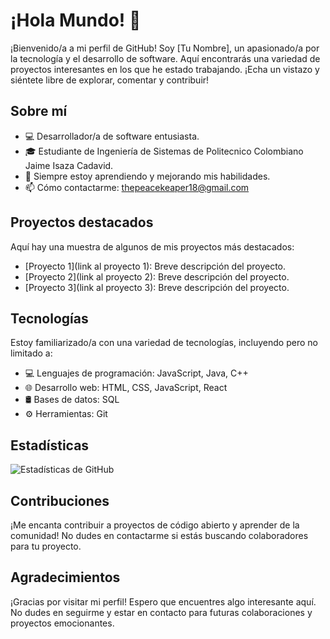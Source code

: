 # ¡Hola Mundo! 👋

¡Bienvenido/a a mi perfil de GitHub! Soy [Tu Nombre], un apasionado/a por la tecnología y el desarrollo de software. Aquí encontrarás una variedad de proyectos interesantes en los que he estado trabajando. ¡Echa un vistazo y siéntete libre de explorar, comentar y contribuir!

## Sobre mí
- 💻 Desarrollador/a de software entusiasta.
- 🎓 Estudiante de Ingeniería de Sistemas de Politecnico Colombiano Jaime Isaza Cadavid.
- 🌱 Siempre estoy aprendiendo y mejorando mis habilidades.
- 📫 Cómo contactarme: thepeacekeaper18@gmail.com

## Proyectos destacados
Aquí hay una muestra de algunos de mis proyectos más destacados:

- [Proyecto 1](link al proyecto 1): Breve descripción del proyecto.
- [Proyecto 2](link al proyecto 2): Breve descripción del proyecto.
- [Proyecto 3](link al proyecto 3): Breve descripción del proyecto.

## Tecnologías
Estoy familiarizado/a con una variedad de tecnologías, incluyendo pero no limitado a:

- 💻 Lenguajes de programación: JavaScript, Java, C++
- 🌐 Desarrollo web: HTML, CSS, JavaScript, React
- 🛢️ Bases de datos: SQL
- ⚙️ Herramientas: Git

## Estadísticas
![Estadísticas de GitHub](https://github-readme-stats.vercel.app/api?username=tunombre&show_icons=true&theme=radical)

## Contribuciones
¡Me encanta contribuir a proyectos de código abierto y aprender de la comunidad! No dudes en contactarme si estás buscando colaboradores para tu proyecto.

## Agradecimientos
¡Gracias por visitar mi perfil! Espero que encuentres algo interesante aquí. No dudes en seguirme y estar en contacto para futuras colaboraciones y proyectos emocionantes.


